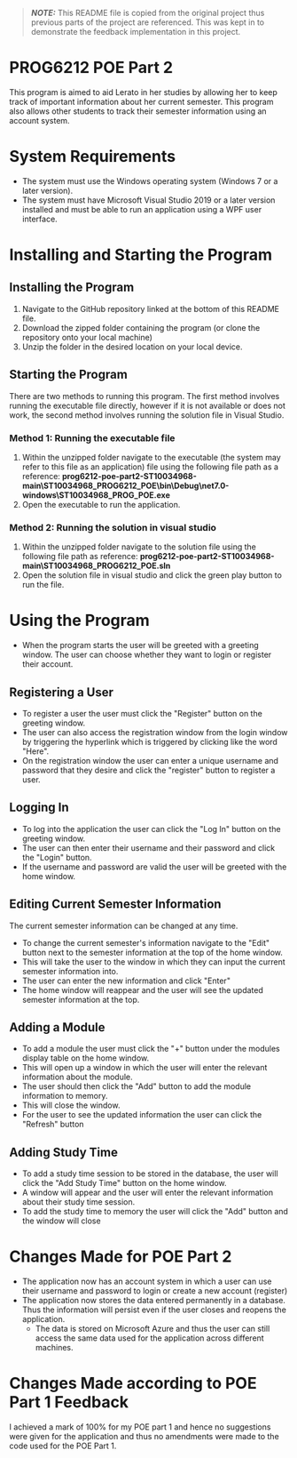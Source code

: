 
 > **_NOTE:_**  This README file is copied from the original project thus previous parts of the project are referenced. This was kept in to demonstrate the feedback implementation in this project.

 # PROG6212 POE Part 2

This program is aimed to aid Lerato in her studies by allowing her to keep track of important information about her current semester. This program also allows other students to track their semester information using an account system.


# System Requirements

* The system must use the Windows operating system (Windows 7 or a later version).
* The system must have Microsoft Visual Studio 2019 or a later version installed and must be able to run an application using a WPF user interface.

# Installing and Starting the Program

## Installing the Program
1. Navigate to the GitHub repository linked at the bottom of this README file.
2. Download the zipped folder containing the program (or clone the repository onto your local machine)
3. Unzip the folder in the desired location on your local device.
## Starting the Program
There are two methods to running this program. The first method involves running the executable file directly, however if it is not available or does not work, the second method involves running the solution file in Visual Studio.
### Method 1: Running the executable file
1. Within the unzipped folder navigate to the executable (the system may refer to this file as an application) file using the following file path as a reference: 
**prog6212-poe-part2-ST10034968-main\ST10034968_PROG6212_POE\bin\Debug\net7.0-windows\ST10034968_PROG_POE.exe**
3. Open the executable to run the application.
### Method 2: Running the solution in visual studio 
1. Within the unzipped folder navigate to the solution file using the following file path as reference:
**prog6212-poe-part2-ST10034968-main\ST10034968_PROG6212_POE.sln**
3. Open the solution file in visual studio and click the green play button to run the file.
# Using the Program
* When the program starts the user will be greeted with a greeting window. The user can choose whether they want to login or register their account.
## Registering a User
* To register a user the user must click the "Register" button on the greeting window.
* The user can also access the registration window from the login window by triggering the hyperlink which is triggered by clicking like the word "Here".
* On the registration window the user can enter a unique username and password that they desire and click the "register" button to register a user.
## Logging In
* To log into the application the user can click the "Log In" button on the greeting window.
* The user can then enter their username and their password and click the "Login" button.
* If the username and password are valid the user will be greeted with the home window.
## Editing Current Semester Information
The current semester information can be changed at any time. 
* To change the current semester's information navigate to the "Edit" button next to the semester information at the top of the home window.
* This will take the user to the window in which they can input the current semester information into. 
* The user can enter the new information and click "Enter"
* The home window will reappear and the user will see the updated semester information at the top.
## Adding a Module
* To add a module the user must click the "+" button under the modules display table on the home window. 
* This will open up a window in which the user will enter the relevant information about the module.
* The user should then click the "Add" button to add the module information to memory.
* This will close the window.
* For the user to see the updated information the user can click the "Refresh" button
## Adding Study Time
* To add a study time session to be stored in the database, the user will click the "Add Study Time" button on the home window.
* A window will appear and the user will enter the relevant information about their study time session. 
* To add the study time to memory the user will click the "Add" button and the window will close
# Changes Made for POE Part 2
* The application now has an account system in which a user can use their username and password to login or create a new account (register)
* The application now stores the data entered permanently in a database. Thus the information will persist even if the user closes and reopens the application.
	* The data is stored on Microsoft Azure and thus the user can still access the same data used for the application across different machines.
# Changes Made according to POE Part 1 Feedback
I achieved a mark of 100% for my POE part 1 and hence no suggestions were given for the application and thus no amendments were made to the code used for the POE Part 1. 

